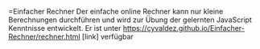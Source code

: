 =Einfacher Rechner 
Der einfache online Rechner kann nur kleine Berechnungen durchführen und wird zur Übung der gelernten JavaScript Kenntnisse entwickelt. 
Er ist unter https://cyvaldez.github.io/Einfacher-Rechner/rechner.html [link] verfügbar
